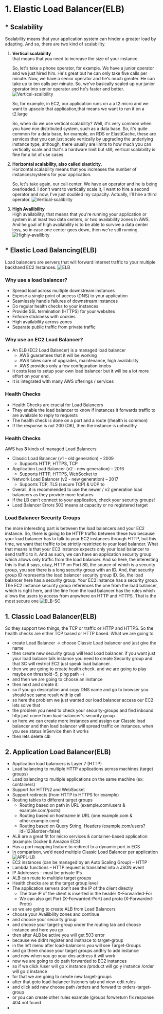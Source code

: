 # 1. Elastic Load Balancer(ELB)
 ## * Scalability 
 Scalability means that your application system can hinder a greater load by adapting. And so, there are two kind of scalability.

  1. **Vertical scalability**  
  that means that you need to increase the size of your instance.

      So, let's take a phone operator, for example. We have a junior operator and we just hired him.  He's great but he can only take five calls per minute. Now, we have a senior operator and he's much greater. He can take up to ten calls per minute. So, we've basically scaled up our junior operator into senior operator and he's faster and better. ![Vertical-scalibility](/images/VERTiCAL-SCALE.png "VS")

      So, for example, in EC2, our application runs on a a t2.micro and we want to upscale that application,that means we want to run it on a t2.large

      So, when do we use vertical scalability?
      Well, it's very common when you have non distributed system, such as a data base.
      So, it's quite common for a data base, for example, on RDS or ElastiCache, these are services that you can just scale vertically by upgrading the underlying instance type, although, there usually are limits to how much you can vertically scale and that's a hardware limit but still, vertical scalability is fine for a lot of use cases.

  2.  **Horizontal scalability, also called elasticity.**  
      Horizontal scalability means that you increases the number of instances/systems for your application.

      So, let's take again, our call center. We have an operator and he is being overloaded. I don't want to vertically scale it, I want to hire a second operator and now, I've just doubled my capacity. Actually, I'll hire a third operator. ![Vertical-scalibility](/images/HORINTAL-SCALE.png "VS")

  3.  **High Availibility**   
    High availability, that means that you're running your application or system in at least two data centers, or two availability zones in AWS. And he goal of high availability is to be able to survive a data center loss, so in case one center goes down, then we're still running. ![Highly-availibity](/images/HIGHLY-AVAILABLE.png "HA")

## * Elastic Load Balancing(ELB)
 Load balancers are servers that will forward internet traffic to your multiple backhand EC2 Instances.
![ELB](/images/ELASTIC-LOAD-BALANCING.png "ELB")
### Why use a load balancer?
  * Spread load across multiple downstream instances 
  * Expose a single point of access (DNS) to your application 
  * Seamlessly handle failures of downstream instances 
  * Do regular health checks to your instances 
  * Provide SSL termination (HTTPS) for your websites 
  * Enforce stickiness with cookies 
  * High availability across zones 
  * Separate public traffic from private traffic
### Why use an EC2 Load Balancer?
  * An ELB (EC2 Load Balancer) is a managed load balancer
    * AWS guarantees that it will be working
    * AWS takes care of upgrades, maintenance, high availability
    * AWS provides only a few configuration knobs
  * It costs less to setup your own load balancer but it will be a lot more effort on your end. 
  * It is integrated with many AWS offerings / services
### Health Checks
  * Health Checks are crucial for Load Balancers
  * They enable the load balancer to know if instances it forwards traffic to are available to reply to requests
  * The health check is done on a port and a route (/health is common)
  * If the response is not 200 (OK), then the instance is unhealthy
### Health Checks
AWS has **3** kinds of managed Load Balancers
* Classic Load Balancer (v1 - old generation) – 2009
  * Supports HTTP, HTTPS, TCP
* Application Load Balancer (v2 - new generation) – 2016
  * Supports HTTP, HTTPS, WebSocket to
*  Network Load Balancer (v2 - new generation) – 2017
   * Supports TCP, TLS (secure TCP) & UDP to
* Overall, it is recommended to use the newer / v2 generation load balancers as they provide more features 
* If the LB can’t connect to your application, check your security groups!
* Load Balancer Errors 503 means at capacity or no registered target
### Load Balancer Security Groups
the more interesting part is between the load balancers and your EC2 instance. So, there is going to be HTTP traffic between these two because your load balancer has to talk to your EC2 instances through HTTP, but this time, we want that traffic to be strictly restricted to your load balancer. What that means is that your EC2 instance expects only your load balancer to send traffic to it. And as such, we can have an application security group which allows only traffic from the load balancer. And so here, the interesting this is that it says, okay, HTTP on Port 80, the source of which is a security group, you see there is a long security group with an ID.
And, that security group ID represents the load balancer security group ID. So, the load balancer here has a security group. Your EC2 instance has a security group. The EC2 instance security group references the one
from the load balancer, which is right here, and the line from the load balancer has the rules which allows the users to access from anywhere on HTTP and HTTPS. That is the most secure one
![ELB-SC](/images/LOAD_BALANCER-SECURITY_GROUPS.png "ELB-SC")

## 1. Classic Load Balancer(ELB)
So they support two things, the TCP or traffic or HTTP and HTTPS. So the health checks are either TCP based or HTTP based. 
What we are going to
* create Load Balancer -> choose Classic Load balancer and just give the name
* then create new security group will lead Load balancer. if you want just your load balacer talk instance you need to create Security group and that SC will restrict EC2 just speak load balancer.
* then we are going to create health check. and we are going to play maybe on threshold=5, ping path =/
* and then we are going to choose an instance 
* then next and create it.
* so if you go description and copy DNS name and go to browser you should see same result with ip call
* so here the problem we just wanted our load balancer access our EC2 lets solve that
* the problem you need to check your security-groups and find inbound http just come from load-balancer's security group
* so here we can create more instances and assign our Classic load balancer and then load balancer will spread traffic on instances. when you see status inService then it works
* then lets delete clb
## 2. Application Load Balancer(ELB)
* Application load balancers is Layer 7 (HTTP)
* Load balancing to multiple HTTP applications across machines (target groups)
* Load balancing to multiple applications on the same machine (ex: containers)
* Support for HTTP/2 and WebSocket
* Support redirects (from HTTP to HTTPS for example)
* Routing tables to different target groups
  * Routing based on path in URL (example.com/users & example.com/posts)
  * Routing based on hostname in URL (one.example.com & other.example.com)
  * Routing based on Query String, Headers (example.com/users?id=123&order=false)
* ALB are a great fit for micro services & container-based application (example: Docker & Amazon ECS) 
* Has a port mapping feature to redirect to a dynamic port in ECS
* In comparison, we’d need multiple Classic Load Balancer per application
 ![APPL-LB](/images/APPL-LOAD-BALANCER.png "APPL-LB")
* EC2 instances (can be managed by an Auto Scaling Group) – HTTP 
* Lambda functions – HTTP request is translated into a JSON event
* IP Addresses – must be private IPs
* ALB can route to multiple target groups
* Health checks are at the target group level
* The application servers don’t see the IP of the client directly
  * The true IP of the client is inserted in the header X-Forwarded-For
  * We can also get Port (X-Forwarded-Port) and proto (X-Forwarded-Proto)
* so we are going to create ALB from Load Balancers
* choose your Availibility zones and continue 
* and choose your security group 
* and choose your target-group under the routing tab and choose instance and here you go
* then after ALB be active you will get 503 error
* because we didnt register and instnace to target-group
* in the left menu after load-balancers you will see Target-Groups 
* and go there choose your target groups andtry to add instance
* and now when you go your dns address it will work
* now we are going to do path forwarded to EC2 instances
* so if we click /user will go x instance /product will go y instance /order will go z instance
* for that we are going to create new target-groups
* after that goto load-balancer listeners tab and view-edit rules
* and click add new choose path /orders and forward to orders-target-group
* or you can create other rules example /groups forwreturn fix response 404 not found
* 

